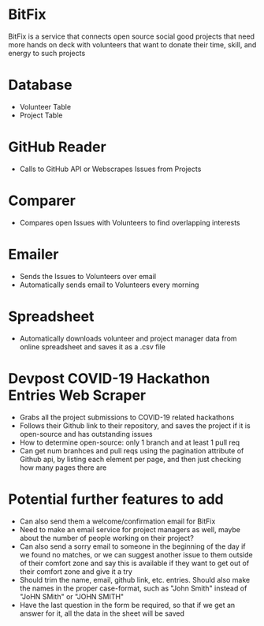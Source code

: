 # BitFix
BitFix is a service that connects open source social good projects that need more hands on deck with volunteers that want to donate their time, skill, and energy to such projects

# Database
- Volunteer Table
- Project Table

# GitHub Reader
- Calls to GitHub API or Webscrapes Issues from Projects

# Comparer
- Compares open Issues with Volunteers to find overlapping interests

# Emailer
- Sends the Issues to Volunteers over email
- Automatically sends email to Volunteers every morning

# Spreadsheet
- Automatically downloads volunteer and project manager data from online spreadsheet and saves it as a .csv file

# Devpost COVID-19 Hackathon Entries Web Scraper
- Grabs all the project submissions to COVID-19 related hackathons
- Follows their Github link to their repository, and saves the project if it is open-source and has outstanding issues
- How to determine open-source: only 1 branch and at least 1 pull req
- Can get num branhces and pull reqs using the pagination attribute of Github api, by listing each element per page, and then just checking how many pages there are

# Potential further features to add
- Can also send them a welcome/confirmation email for BitFix
- Need to make an email service for project managers as well, maybe about the number of people working on their project?
- Can also send a sorry email to someone in the beginning of the day if we found no matches, 
  or we can suggest another issue to them outside of their comfort zone and say this is available 
  if they want to get out of their comfort zone and give it a try
- Should trim the name, email, github link, etc. entries. Should also make the names in the proper case-format,
  such as "John Smith" instead of "JoHN SMith" or "JOHN SMITH"
- Have the last question in the form be required, so that if we get an answer for it, all the data in the sheet will be saved